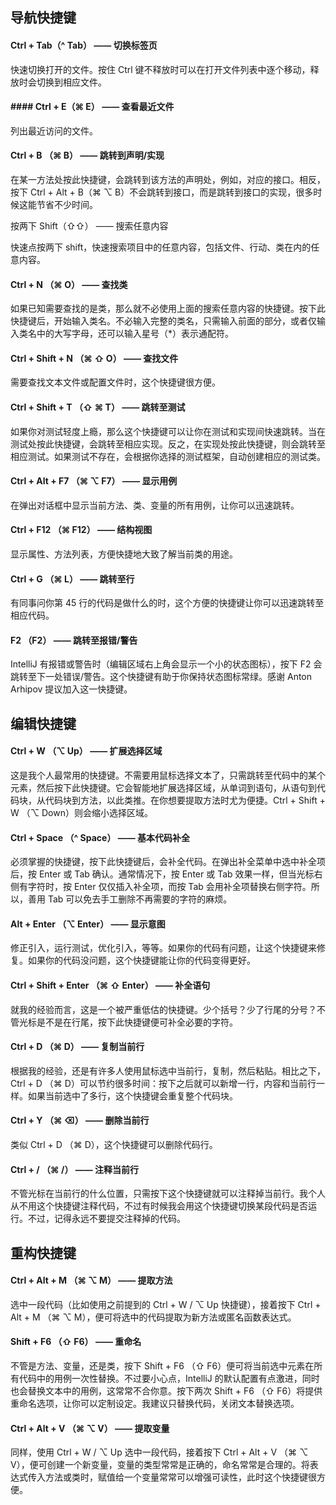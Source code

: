 ## 导航快捷键
#### Ctrl + Tab（^ Tab） —— 切换标签页

快速切换打开的文件。按住 Ctrl 键不释放时可以在打开文件列表中逐个移动，释放时会切换到相应文件。

#### #### Ctrl + E（⌘ E） —— 查看最近文件

列出最近访问的文件。

#### Ctrl + B （⌘ B） —— 跳转到声明/实现

在某一方法处按此快捷键，会跳转到该方法的声明处，例如，对应的接口。相反，按下 Ctrl + Alt + B（⌘ ⌥ B）不会跳转到接口，而是跳转到接口的实现，很多时候这能节省不少时间。

按两下 Shift（⇧⇧） —— 搜索任意内容

快速点按两下 shift，快速搜索项目中的任意内容，包括文件、行动、类在内的任意内容。

#### Ctrl + N （⌘ O） —— 查找类

如果已知需要查找的是类，那么就不必使用上面的搜索任意内容的快捷键。按下此快捷键后，开始输入类名。不必输入完整的类名，只需输入前面的部分，或者仅输入类名中的大写字母，还可以输入星号（*）表示通配符。

#### Ctrl + Shift + N （⌘ ⇧ O） —— 查找文件

需要查找文本文件或配置文件时，这个快捷键很方便。

#### Ctrl + Shift + T （⇧ ⌘ T） —— 跳转至测试

如果你对测试轻度上瘾，那么这个快捷键可以让你在测试和实现间快速跳转。当在测试处按此快捷键，会跳转至相应实现。反之，在实现处按此快捷键，则会跳转至相应测试。如果测试不存在，会根据你选择的测试框架，自动创建相应的测试类。

#### Ctrl + Alt + F7 （⌘ ⌥ F7） —— 显示用例

在弹出对话框中显示当前方法、类、变量的所有用例，让你可以迅速跳转。

#### Ctrl + F12 （⌘ F12） —— 结构视图

显示属性、方法列表，方便快捷地大致了解当前类的用途。

#### Ctrl + G （⌘ L） —— 跳转至行

有同事问你第 45 行的代码是做什么的时，这个方便的快捷键让你可以迅速跳转至相应代码。

#### F2 （F2） —— 跳转至报错/警告

IntelliJ 有报错或警告时（编辑区域右上角会显示一个小的状态图标），按下 F2 会跳转至下一处错误/警告。这个快捷键有助于你保持状态图标常绿。感谢 Anton Arhipov 提议加入这一快捷键。

## 编辑快捷键
#### Ctrl + W （⌥ Up） —— 扩展选择区域

这是我个人最常用的快捷键。不需要用鼠标选择文本了，只需跳转至代码中的某个元素，然后按下此快捷键。它会智能地扩展选择区域，从单词到语句，从语句到代码块，从代码块到方法，以此类推。在你想要提取方法时尤为便捷。Ctrl + Shift + W （⌥ Down）则会缩小选择区域。

#### Ctrl + Space （^ Space） —— 基本代码补全

必须掌握的快捷键，按下此快捷键后，会补全代码。在弹出补全菜单中选中补全项后，按 Enter 或 Tab 确认。通常情况下，按 Enter 或 Tab 效果一样，但当光标右侧有字符时，按 Enter 仅仅插入补全项，而按 Tab 会用补全项替换右侧字符。所以，善用 Tab 可以免去手工删除不再需要的字符的麻烦。

#### Alt + Enter （⌥ Enter） —— 显示意图

修正引入，运行测试，优化引入，等等。如果你的代码有问题，让这个快捷键来修复。如果你的代码没问题，这个快捷键能让你的代码变得更好。

#### Ctrl + Shift + Enter （⌘ ⇧ Enter） —— 补全语句

就我的经验而言，这是一个被严重低估的快捷键。少个括号？少了行尾的分号？不管光标是不是在行尾，按下此快捷键便可补全必要的字符。

#### Ctrl + D （⌘ D） —— 复制当前行

根据我的经验，还是有许多人使用鼠标选中当前行，复制，然后粘贴。相比之下，Ctrl + D （⌘ D）可以节约很多时间：按下之后就可以新增一行，内容和当前行一样。如果当前选中了多行，这个快捷键会重复整个代码块。

#### Ctrl + Y （⌘ ⌫） —— 删除当前行

类似 Ctrl + D （⌘ D），这个快捷键可以删除代码行。

#### Ctrl + / （⌘ /） —— 注释当前行

不管光标在当前行的什么位置，只需按下这个快捷键就可以注释掉当前行。我个人从不用这个快捷键注释代码，不过有时候我会用这个快捷键切换某段代码是否运行。不过，记得永远不要提交注释掉的代码。

## 重构快捷键
#### Ctrl + Alt + M （⌘ ⌥ M） —— 提取方法

选中一段代码（比如使用之前提到的 Ctrl + W / ⌥ Up 快捷键），接着按下 Ctrl + Alt + M （⌘ ⌥ M），便可将选中的代码提取为新方法或匿名函数表达式。

#### Shift + F6 （⇧ F6） —— 重命名

不管是方法、变量，还是类，按下 Shift + F6 （⇧ F6）便可将当前选中元素在所有代码中的用例一次性替换。不过要小心点，IntelliJ 的默认配置有点激进，同时也会替换文本中的用例，这常常不合你意。按下两次 Shift + F6 （⇧ F6）将提供重命名选项，让你可以定制设定。我建议只替换代码，关闭文本替换选项。

#### Ctrl + Alt + V （⌘ ⌥ V） —— 提取变量

同样，使用 Ctrl + W / ⌥ Up 选中一段代码，接着按下 Ctrl + Alt + V （⌘ ⌥ V），便可创建一个新变量，变量的类型常常是正确的，命名常常是合理的。将表达式传入方法或类时，赋值给一个变量常常可以增强可读性，此时这个快捷键很方便。
